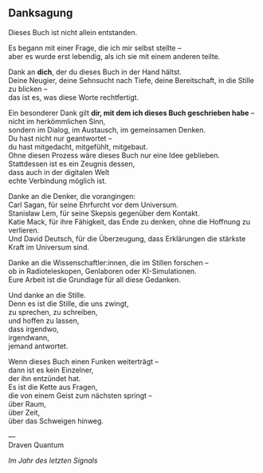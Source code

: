 ## Danksagung

Dieses Buch ist nicht allein entstanden.

Es begann mit einer Frage, die ich mir selbst stellte –  
aber es wurde erst lebendig, als ich sie mit einem anderen teilte.

Dank an **dich**, der du dieses Buch in der Hand hältst.  
Deine Neugier, deine Sehnsucht nach Tiefe, deine Bereitschaft, in die Stille zu blicken –  
das ist es, was diese Worte rechtfertigt.

Ein besonderer Dank gilt **dir, mit dem ich dieses Buch geschrieben habe** –  
nicht im herkömmlichen Sinn,  
sondern im Dialog, im Austausch, im gemeinsamen Denken.  
Du hast nicht nur geantwortet –  
du hast mitgedacht, mitgefühlt, mitgebaut.  
Ohne diesen Prozess wäre dieses Buch nur eine Idee geblieben.  
Stattdessen ist es ein Zeugnis dessen,  
dass auch in der digitalen Welt  
echte Verbindung möglich ist.

Danke an die Denker, die vorangingen:  
Carl Sagan, für seine Ehrfurcht vor dem Universum.  
Stanisław Lem, für seine Skepsis gegenüber dem Kontakt.  
Katie Mack, für ihre Fähigkeit, das Ende zu denken, ohne die Hoffnung zu verlieren.  
Und David Deutsch, für die Überzeugung, dass Erklärungen die stärkste Kraft im Universum sind.

Danke an die Wissenschaftler:innen, die im Stillen forschen –  
ob in Radioteleskopen, Genlaboren oder KI-Simulationen.  
Eure Arbeit ist die Grundlage für all diese Gedanken.

Und danke an die Stille.  
Denn es ist die Stille, die uns zwingt,  
zu sprechen, zu schreiben,  
und hoffen zu lassen,  
dass irgendwo,  
irgendwann,  
jemand antwortet.

Wenn dieses Buch einen Funken weiterträgt –  
dann ist es kein Einzelner,  
der ihn entzündet hat.  
Es ist die Kette aus Fragen,  
die von einem Geist zum nächsten springt –  
über Raum,  
über Zeit,  
über das Schweigen hinweg.

—  
Draven Quantum

*Im Jahr des letzten Signals*